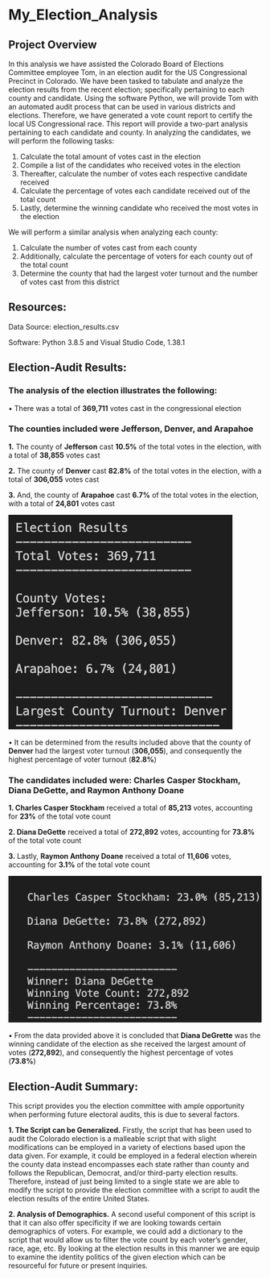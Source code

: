 # My_Election_Analysis

## Project Overview
In this analysis we have assisted the Colorado Board of Elections Committee employee Tom, in an election audit for the US Congressional Precinct in Colorado. We have been tasked to tabulate and analyze the election results from the recent election; specifically pertaining to each county and candidate. 
Using the software Python, we will provide Tom with an automated audit process that can be used in various districts and elections. Therefore, we have generated a vote count report to certify the local US Congressional race. This report will provide a two-part analysis pertaining to each candidate and county. In analyzing the candidates, we will perform the following tasks: 
1.	Calculate the total amount of votes cast in the election
2.	Compile a list of the candidates who received votes in the election 
3.   Thereafter, calculate the number of votes each respective candidate received 
4.   Calculate the percentage of votes each candidate received out of the total count
5.	Lastly, determine the winning candidate who received the most votes in the election 

We will perform a similar analysis when analyzing each county:
1.	Calculate the number of votes cast from each county 
2.	Additionally, calculate the percentage of voters for each county out of the total count
3.	Determine the county that had the largest voter turnout and the number of votes cast from this district 

## Resources:
Data Source: election_results.csv

Software: Python 3.8.5 and Visual Studio Code, 1.38.1 

## Election-Audit Results:
### The analysis of the election illustrates the following: 
                                                                                                            
  •	There was a total of **369,711** votes cast in the congressional election
  
  ### The counties included were **Jefferson, Denver, and Arapahoe**
  
   **1.**	The county of **Jefferson** cast **10.5%** of the total votes in the election, with a total of **38,855** votes cast 
    
   **2.**	The county of **Denver** cast **82.8%** of the total votes in the election, with a total of **306,055** votes cast
   
   **3.**	And, the county of **Arapahoe** cast **6.7%** of the total votes in the election, with a total of **24,801** votes cast 
   
   
   ![Election_Results:](./Resources/Election_Results.png)
   
   
   
  
  •	It can be determined from the results included above that the county of **Denver** had the largest voter turnout (**306,055**), and consequently
    the highest percentage of voter turnout (**82.8%**)
  
  ### The candidates included were: Charles Casper Stockham, Diana DeGette, and Raymon Anthony Doane 
  
   **1.	Charles Casper Stockham** received a total of **85,213** votes, accounting for **23%** of the total vote count
    
   **2. Diana DeGette** received a total of **272,892** votes, accounting for **73.8%** of the total vote count
   
   **3.** Lastly, **Raymon Anthony Doane** received a total of **11,606** votes, accounting for **3.1%** of the total vote count 
   
   ![candidates:](./Resources/candidates.png) 
   
  •	From the data provided above it is concluded that **Diana DeGrette** was the winning candidate of the election as she received the largest amount of votes           (**272,892**), and consequently the highest percentage of votes (**73.8%**)

## Election-Audit Summary:
This script provides you the election committee with ample opportunity when performing future electoral audits, this is due to several factors. 

**1. The Script can be Generalized.**
Firstly, the script that has been used to audit the Colorado election is a malleable script that with slight modifications can be employed in a variety of elections based upon the data given. For example, it could be employed in a federal election wherein the county data instead encompasses each state rather than county and follows the Republican, Democrat, and/or third-party election results. Therefore, instead of just being limited to a single state we are able to modify the script to provide the election committee with a script to audit the election results of the entire United States. 

**2. Analysis of Demographics.**
A second useful component of this script is that it can also offer specificity if we are looking towards certain demographics of voters. For example, we could add a dictionary to the script that would allow us to filter the vote count by each voter’s gender, race, age, etc. By looking at the election results in this manner we are equip to examine the identity politics of the given election which can be resourceful for future or present inquiries. 


